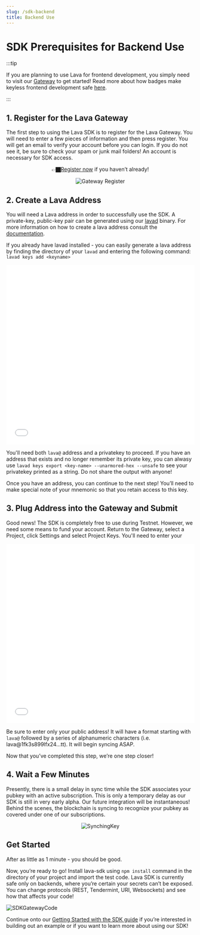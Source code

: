 ```yaml
---
slug: /sdk-backend
title: Backend Use
---
```


# SDK Prerequisites for Backend Use

:::tip

If you are planning to use Lava for frontend development, you simply need to visit our [Gateway](https://gateway.lavanet.xyz/?utm_source=sdk-backend-page&utm_medium=docs&utm_campaign=docs-to-gateway) to get started!
 Read more about how badges make keyless frontend development safe [here](/sdk-frontend).

:::


## 1. Register for the Lava Gateway

The first step to using the Lava SDK is to register for the Lava Gateway. You will need to enter a few pieces of information and then press register. You will get an email to verify your account before you can login. If you do not see it, be sure to check your spam or junk mail folders! An account is necessary for SDK access.

<center>

👉🏿[Register now](https://gateway.lavanet.xyz/?utm_source=sdk-backend-page&utm_medium=docs&utm_campaign=docs-to-gateway) if you haven’t already!


![Gateway Register](/img/tutorial/sdk/GatewayRegister.png)

</center>

## 2. Create a Lava Address

You will need a Lava address in order to successfully use the SDK.
 A private-key, public-key pair can be generated using our [lavad](https://github.com/lavanet/lava) binary. For more information on how to create a lava address consult the [documentation](https://docs.lavanet.xyz/wallet#account).

If you already have lavad installed - you can easily generate a lava address by finding the directory of your `lavad` and entering the following command: `lavad keys add <keyname>`

<iframe width="100%" height="480" src="/img/tutorial/sdk/adding_lava_key.mp4" frameborder="0" allow="autoplay; encrypted-media; gyroscope; picture-in-picture" allowfullscreen></iframe>


You'll need both `lava@` address and a privatekey to proceed. If you have an address that exists and no longer remember its private key, you can alwasy use `lavad keys export <key-name> --unarmored-hex --unsafe` to see your privatekey printed as a string. Do not share the output with anyone!

Once you have an address, you can continue to the next step! You’ll need to make special note of your mnemonic so that you retain access to this key.

## 3. **Plug Address into the Gateway and Submit**

Good news! The SDK is completely free to use during Testnet. However, we need some means to fund your account. Return to the Gateway, select a Project, click Settings and select Project Keys. You'll need to enter your 

<iframe width="100%" height="480" src="/img/tutorial/sdk/sdk-gateway-integation.mp4" frameborder="0" allow="encrypted-media; gyroscope; picture-in-picture" allowfullscreen></iframe>

Be sure to enter only your public address! It will have a format starting with `lava@` followed by a series of alphanumeric characters (i.e. lava@1fk3s899lfx24…tt). It will begin syncing ASAP.

Now that you’ve completed this step, we’re one step closer!

## 4. **Wait a Few Minutes**

Presently, there is a small delay in sync time while the SDK associates your pubkey with an active subscription. This is only a temporary delay as our SDK is still in very early alpha. Our future integration will be instantaneous! Behind the scenes, the blockchain is syncing to recognize your pubkey as covered under one of our subscriptions.

<center>

![SynchingKey](/img/tutorial/sdk/SynchingKey.png)

</center>

## **Get Started**

After as little as 1 minute - you should be good. 

Now, you’re ready to go! Install lava-sdk using `npm install` command in the directory of your project and import the test code. Lava SDK is currently safe only on backends, where you’re certain your secrets can’t be exposed. You can change protocols (REST, Tendermint, URI, Websockets) and see how that affects your code!

![SDKGatewayCode](/img/tutorial/sdk/SDKGWCode.png)

Continue onto our [Getting Started with the SDK guide](/sdk-getting-started) if you’re interested in building out an example or if you want to learn more about using our SDK!